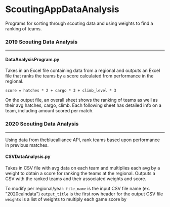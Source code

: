 # ScoutingAppDataAnalysis
Programs for sorting through scouting data and using weights to find a ranking of teams. 

### 2019 Scouting Data Analysis 
------
#### DataAnalysisProgram.py
Takes in an Excel file containing data from a regional and outputs an Excel file that ranks the teams by a score calculated from performance in the regional. 
```
score = hatches * 2 + cargo * 3 + climb_level * 3
```
On the output file, an overall sheet shows the ranking of teams as well as their avg hatches, cargo, climb. Each following sheet has detailed info on a team, including amount scored per match.

### 2020 Scouting Data Analysis
------
Using data from thebluealliance API, rank teams based upon performance in previous matches.  
#### CSVDataAnalysis.py
Takes in CSV file with avg data on each team and multiplies each avg by a weight to obtain a score for ranking the teams at the regional. Outputs a CSV with the ranked teams and their associated weights and score.

To modify per regional/year:
`file_name` is the input CSV file name (ex. "2020calndata")
`output_title` is the first row header for the output CSV file
`weights` is a list of weights to multiply each game score by